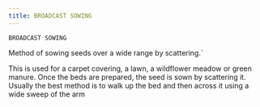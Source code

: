 ```yaml
---
title: BROADCAST SOWING
---
```

`BROADCAST SOWING`

Method of sowing seeds over a wide range by scattering.`

This is used for a carpet covering, a lawn, a wildflower meadow or green manure. Once the
beds are prepared, the seed is sown by scattering it. Usually the best method is to walk up the
bed and then across it using a wide sweep of the arm